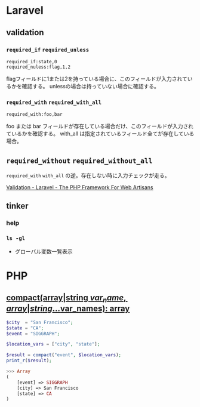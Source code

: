 # Laravel
## validation
### `required_if` `required_unless`
```
required_if:state,0
required_nuless:flag,1,2
```
flagフィールドに1または2を持っている場合に、このフィールドが入力されているかを確認する。
unlessの場合は持っていない場合に確認する。

### `required_with` `required_with_all`
```
required_with:foo,bar
```
foo または bar フィールドが存在している場合だけ、このフィールドが入力されているかを確認する。
with_all は指定されているフィールド全てが存在している場合。

## `required_without` `required_without_all`
`required_with` `with_all` の逆。存在しない時に入力チェックが走る。

[Validation - Laravel - The PHP Framework For Web Artisans](https://laravel.com/docs/6.x/validation#available-validation-rules)

## tinker
### help
### `ls -gl`
- グローバル変数一覧表示


# PHP
## [compact(array|string $var_name, array|string ...$var_names): array](https://www.php.net/manual/ja/function.compact.php)
```php
$city  = "San Francisco";
$state = "CA";
$event = "SIGGRAPH";

$location_vars = ["city", "state"];

$result = compact("event", $location_vars);
print_r($result);

>>> Array
(
    [event] => SIGGRAPH
    [city] => San Francisco
    [state] => CA
)
```


